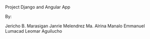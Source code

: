 Project Django and Angular App


By:

Jericho B. Marasigan
Janrie Melendrez
Ma. Alrina Manalo
Emmanuel Lumacad
Leomar Aguilucho
